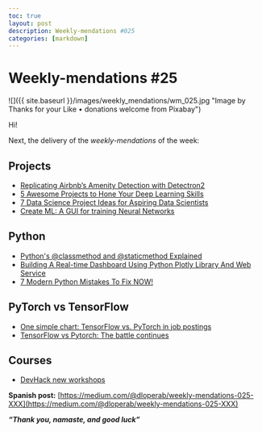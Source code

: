 ```yaml
---
toc: true
layout: post
description: Weekly-mendations #025
categories: [markdown]
---
```

# Weekly-mendations #25

![]({{ site.baseurl }}/images/weekly_mendations/wm_025.jpg "Image by Thanks for your Like • donations welcome from Pixabay")

Hi!

Next, the delivery of the *weekly-mendations* of the week:

## Projects

- [Replicating Airbnb’s Amenity Detection with Detectron2](https://towardsdatascience.com/replicating-airbnbs-amenity-detection-with-detectron2-28f33704d6ff)
- [5 Awesome Projects to Hone Your Deep Learning Skills](https://towardsdatascience.com/5-awesome-projects-to-hone-your-deep-learning-skills-a2d6252b9b9b)
- [7 Data Science Project Ideas for Aspiring Data Scientists](https://towardsdatascience.com/7-data-science-project-ideas-for-aspiring-data-scientists-7defd62e07a7)
- [Create ML: A GUI for training Neural Networks](https://towardsdatascience.com/create-ml-a-gui-for-training-neural-networks-72bd1d651275)

## Python

- [Python's @classmethod and @staticmethod Explained](https://stackabuse.com/pythons-classmethod-and-staticmethod-explained/)
- [Building A Real-time Dashboard Using Python Plotly Library And Web Service](https://towardsdatascience.com/building-a-real-time-dashboard-using-python-plotly-library-and-web-service-145f50d204f0)
- [7 Modern Python Mistakes To Fix NOW!](https://towardsdatascience.com/7-modern-python-mistakes-to-fix-now-6ff6f1dedbf3)

## PyTorch vs TensorFlow

- [One simple chart: TensorFlow vs. PyTorch in job postings](https://thedataexchange.media/one-simple-chart-tensorflow-vs-pytorch-job-postings)
- [TensorFlow vs Pytorch: The battle continues](https://towardsdatascience.com/tensorflow-vs-pytorch-the-battle-continues-9dcd34bb47d4)

## Courses

- [DevHack new workshops](https://www.devhack.co/#courses)

**Spanish post:** [https://medium.com/@dloperab/weekly-mendations-025-XXX](https://medium.com/@dloperab/weekly-mendations-025-XXX)

***“Thank you, namaste, and good luck”***
